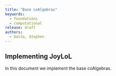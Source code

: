 ```yaml
---
title: "Base coAlgebras"
keywords: 
  - foundations
  - computational
release: draft
authors:
  - Gaito, Stephen
---
```


## Implementing JoyLoL

In this document we implement the base coAlgebras.
